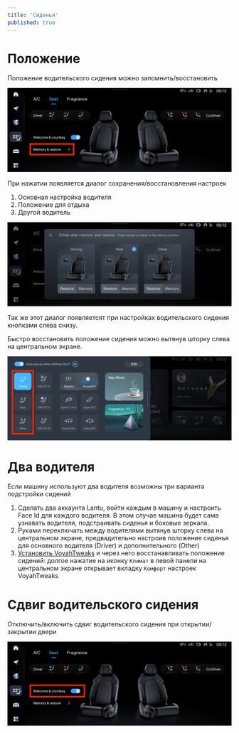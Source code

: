 ```yaml
---
title: 'Сиденья'
published: true
---
```


# Положение

Положение водительского сидения можно запомнить/восстановить

![Climate -> Seat -> Memory & restore](seats-memory.png "Climate -> Seat -> Memory & restore")

При нажатии появляется диалог сохранения/восстановления настроек

1. Основная настройка водителя
2. Положение для отдыха
3. Другой водитель

![Climate -> Seat -> Memory & restore -> Settings](seats-memory-save.png "Climate -> Seat -> Memory & restore -> Settings")

Так же этот диалог появляетсят при настройках водительского сидения кнопками слева снизу.

Быстро восстановить положение сидения можно вытянув шторку слева на центральном экране.

![Left popup -> Seats](seats-left-popup.png "Left popup -> Seats")

# Два водителя

Если машину используют два водителя возможны три варианта подстройки сидений

1. Сделать два аккаунта Lantu, войти каждым в машину и настроить Face Id для каждого водителя. В этом случае машина будет сама узнавать водителя, подстраивать сиденья и боковые зеркала.
2. Руками переключать между водителями вытянув шторку слева на центральном экране, предвадительно настроив положение сиденья для основного водителя (Driver) и дополнительного (Other)
3. [Установить VoyahTweaks](/common/tweaks) и через него восстанавливать положение сидений: долгое нажатие на иконку `Климат` в левой панели на центральном экране открывает вкладку `Комфорт` настроек VoyahTweaks

# Сдвиг водительского сидения

Отключить/включить сдвиг водительского сидения при открытии/закрытии двери

![Climate -> Seat -> Welcome & courtesy](seats-welcome.png "Climate -> Seat -> Welcome & courtesy")

